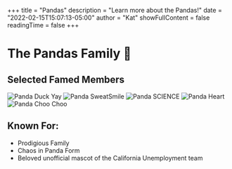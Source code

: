 +++
title = "Pandas"
description = "Learn more about the Pandas!"
date = "2022-02-15T15:07:13-05:00"
author = "Kat"
showFullContent = false
readingTime = false
+++

# The Pandas Family 🐼

## Selected Famed  Members
![Panda Duck Yay](https://emoji.slack-edge.com/T03M7E63A/panda_duck_yay/3652f76e9622bec1.png)
![Panda SweatSmile](https://emoji.slack-edge.com/T03M7E63A/panda_sweat_smile/dd3dfa80a476f4d1.png)
![Panda SCIENCE](https://emoji.slack-edge.com/T03M7E63A/panda-science/3b7096b74651839d.png)
![Panda Heart](https://emoji.slack-edge.com/T03M7E63A/panda_heart/304e0ad2d52a7a10.png)
![Panda Choo Choo](https://emoji.slack-edge.com/T03M7E63A/panda_train/cd61527430d8dda6.gif)

## Known For:

  - Prodigious Family
  - Chaos in Panda Form
  - Beloved unofficial mascot of the California Unemployment team
